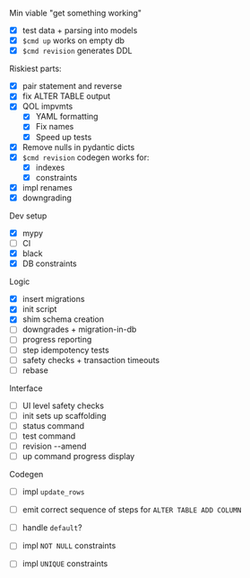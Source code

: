 Min viable "get something working"

- [x] test data + parsing into models
- [x] `$cmd up` works on empty db
- [x] `$cmd revision` generates DDL

Riskiest parts:

- [x] pair statement and reverse
- [x] fix ALTER TABLE output
- [x] QOL impvmts
  - [x] YAML formatting
  - [x] Fix names
  - [x] Speed up tests
- [x] Remove nulls in pydantic dicts
- [x] `$cmd revision` codegen works for:
  - [x] indexes
  - [x] constraints
- [x] impl renames
- [x] downgrading

Dev setup

- [x] mypy
- [ ] CI
- [x] black
- [x] DB constraints

Logic

- [x] insert migrations
- [x] init script
- [x] shim schema creation
- [ ] downgrades + migration-in-db
- [ ] progress reporting
- [ ] step idempotency tests
- [ ] safety checks + transaction timeouts
- [ ] rebase

Interface

- [ ] UI level safety checks
- [ ] init sets up scaffolding
- [ ] status command
- [ ] test command
- [ ] revision --amend
- [ ] up command progress display

Codegen

- [ ] impl `update_rows`
- [ ] emit correct sequence of steps for `ALTER TABLE ADD COLUMN`
- [ ] handle `default`?
- [ ] impl `NOT NULL` constraints
- [ ] impl `UNIQUE` constraints

